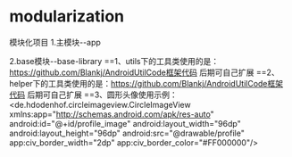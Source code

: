 # modularization

模块化项目
1.主模块--app

2.base模块--base-library
==1、utils下的工具类使用的是：https://github.com/Blankj/AndroidUtilCode框架代码
     后期可自己扩展
==2、helper下的工具类使用的是：https://github.com/Blankj/AndroidUtilCode框架代码
     后期可自己扩展
==3、圆形头像使用示例：
        <de.hdodenhof.circleimageview.CircleImageView
                 xmlns:app="http://schemas.android.com/apk/res-auto"
                 android:id="@+id/profile_image"
                 android:layout_width="96dp"
                 android:layout_height="96dp"
                 android:src="@drawable/profile"
                 app:civ_border_width="2dp"
                 app:civ_border_color="#FF000000"/>

